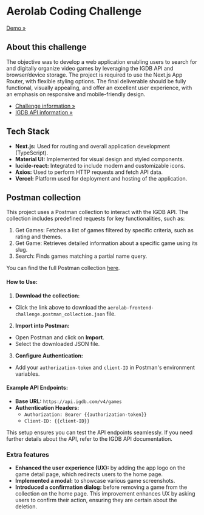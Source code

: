 # Aerolab Coding Challenge

[Demo »](https://gaming-haven-z-gman.vercel.app/)

## About this challenge

The objective was to develop a web application enabling users to search for and digitally organize video games by leveraging the IGDB API and browser/device storage. The project is required to use the Next.js App Router, with flexible styling options. The final deliverable should be fully functional, visually appealing, and offer an excellent user experience, with an emphasis on responsive and mobile-friendly design.

- [Challenge information »](https://github.com/Aerolab/frontend-developer-coding-challenge)
- [IGDB API information »](https://api-docs.igdb.com/#getting-started)

## Tech Stack

- **Next.js:** Used for routing and overall application development (TypeScript).
- **Material UI:** Implemented for visual design and styled components.
- **lucide-react:** Integrated to include modern and customizable icons.
- **Axios:** Used to perform HTTP requests and fetch API data.
- **Vercel:** Platform used for deployment and hosting of the application.

## Postman collection

This project uses a Postman collection to interact with the IGDB API. The collection includes predefined requests for key functionalities, such as:

1. Get Games: Fetches a list of games filtered by specific criteria, such as rating and themes.
2. Get Game: Retrieves detailed information about a specific game using its slug.
3. Search: Finds games matching a partial name query.

You can find the full Postman collection [here](public/aerolab-frontend-challenge.postman_collection.json).

#### How to Use:

1. **Download the collection:**

- Click the link above to download the `aerolab-frontend-challenge.postman_collection.json` file.

2. **Import into Postman:**

- Open Postman and click on **Import**.
- Select the downloaded JSON file.

3. **Configure Authentication:**

- Add your `authorization-token` and `client-ID` in Postman's environment variables.

#### Example API Endpoints:

- **Base URL:** `https://api.igdb.com/v4/games`
- **Authentication Headers:**
  - `Authorization: Bearer {{authorization-token}}`
  - `Client-ID: {{client-ID}}`

This setup ensures you can test the API endpoints seamlessly. If you need further details about the API, refer to the IGDB API documentation.

### Extra features

- **Enhanced the user experience (UX):** by adding the app logo on the game detail page, which redirects users to the home page.
- **Implemented a modal:** to showcase various game screenshots.
- **Introduced a confirmation dialog:** before removing a game from the collection on the home page. This improvement enhances UX by asking users to confirm their action, ensuring they are certain about the deletion.
